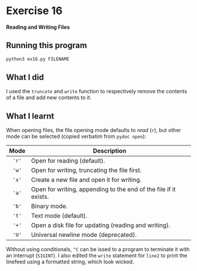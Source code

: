 # Exercise 16

**Reading and Writing Files**

## Running this program

```sh
python3 ex16.py FILENAME
```

## What I did

I used the `truncate` and `write` function to respectively remove the contents of a file and add new contents to it.

## What I learnt

When opening files, the file opening mode defaults to *read* (`r`), but other mode can be selected (copied verbatim from `pydoc open`):

| **Mode** | **Description**                                                  |
| :------: | ---------------------------------------------------------------- |
| `'r'`    | Open for reading (default).                                      |
| `'w'`    | Open for writing, truncating the file first.                     |
| `'x'`    | Create a new file and open it for writing.                       |
| `'a'`    | Open for writing, appending to the end of the file if it exists. |
| `'b'`    | Binary mode.                                                     |
| `'t'`    | Text mode (default).                                             |
| `'+'`    | Open a disk file for updating (reading and writing).             |
| `'U'`    | Universal newline mode (deprecated).                             |


Without using conditionals, `^C` can be issed to a program to terminate it with an interrupt (`SIGINT`).
I also edited the `write` statement for `line2` to print the linefeed using a formatted string, which look wicked.
